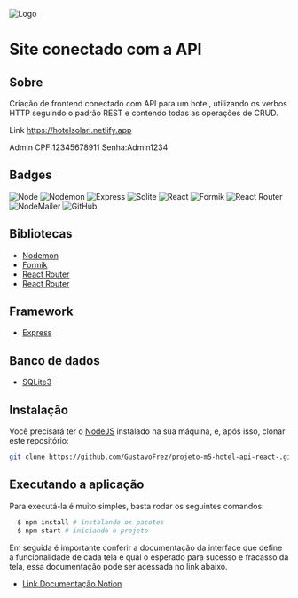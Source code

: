 ![Logo](https://i.ibb.co/5L70d3q/Cormorant.jpg  )
# Site conectado com a API

## Sobre

Criação de frontend conectado com API para um hotel, utilizando os verbos HTTP seguindo o padrão REST e contendo todas as operações de CRUD.

Link https://hotelsolari.netlify.app

Admin
CPF:12345678911
Senha:Admin1234

## Badges

![Node](https://img.shields.io/badge/node-16.2.0-green)
![Nodemon](https://img.shields.io/badge/nodemon-2.0.12-green)
![Express](https://img.shields.io/badge/express-4.17.1-green)
![Sqlite](https://img.shields.io/badge/Sqlite3-5.0.2-blue)
![React](https://img.shields.io/badge/react-17.0.0-blue)
![Formik](https://img.shields.io/badge/formik-2.2.9-blue)
![React Router](https://img.shields.io/badge/react.router-5.2.0-red)
![NodeMailer](https://img.shields.io/badge/nodemailer-6.1.0-blue)
![GitHub](https://img.shields.io/badge/GITHUB-%23121011.svg?&style=flat&logo=github&logoColor=white)

## Bibliotecas
* [Nodemon](https://nodemon.io/)
* [Formik](https://formik.org/)
* [React Router](https://reactrouter.com/web/guides/quick-start)
* [React Router](https://nodemailer.com/about/)

## Framework 
* [Express](https://expressjs.com/pt-br/)

## Banco de dados
* [SQLite3](https://www.npmjs.com/package/sqlite3)

## Instalação

Você precisará ter o [NodeJS](https://nodejs.org) instalado na sua máquina, e, após isso, clonar este repositório:

```bash
git clone https://github.com/GustavoFrez/projeto-m5-hotel-api-react-.git

```
## Executando a aplicação

Para executá-la é muito simples, basta rodar os seguintes comandos:
```sh
  $ npm install # instalando os pacotes
  $ npm start # iniciando o projeto
```

Em seguida é importante conferir a documentação da interface que define a funcionalidade de cada tela e qual o esperado para sucesso e fracasso da tela, essa documentação pode ser acessada no link abaixo.

* [Link Documentação Notion](https://wind-cell-561.notion.site/Documenta-o-de-Interface-Solari-c2c2270a77114310a586d41fb4d251f5)
